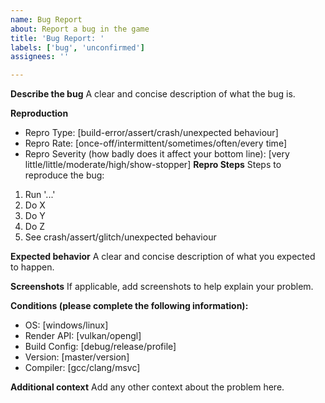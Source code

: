 ```yaml
---
name: Bug Report
about: Report a bug in the game
title: 'Bug Report: '
labels: ['bug', 'unconfirmed']
assignees: ''

---
```


**Describe the bug**
A clear and concise description of what the bug is.

**Reproduction**
- Repro Type: [build-error/assert/crash/unexpected behaviour]
- Repro Rate: [once-off/intermittent/sometimes/often/every time]
- Repro Severity (how badly does it affect your bottom line): [very little/little/moderate/high/show-stopper]
**Repro Steps**
Steps to reproduce the bug:
1. Run '...'
2. Do X
3. Do Y
4. Do Z
5. See crash/assert/glitch/unexpected behaviour

**Expected behavior**
A clear and concise description of what you expected to happen.

**Screenshots**
If applicable, add screenshots to help explain your problem.

**Conditions (please complete the following information):**
 - OS: [windows/linux]
 - Render API: [vulkan/opengl]
 - Build Config: [debug/release/profile]
 - Version: [master/version]
 - Compiler: [gcc/clang/msvc]

**Additional context**
Add any other context about the problem here.